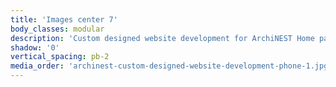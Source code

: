 ```yaml
---
title: 'Images center 7'
body_classes: modular
description: 'Custom designed website development for ArchiNEST Home page on phone'
shadow: '0'
vertical_spacing: pb-2
media_order: 'archinest-custom-designed-website-development-phone-1.jpg,archinest-custom-designed-website-development-phone-2.jpg'
---
```


